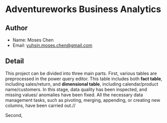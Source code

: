 # Adventureworks Business Analytics

## Author
- Name: Moses Chen
- Email: yuhsin.moses.chen@gmail.com

## Detail
This project can be divided into three main parts. First, various tables are preprocessed in the power query editor. This table includes both **fact table**, including sales/return, and **dimensional table**, including calendar/product name/customers. In this stage, data quality has been inspected, and missing values/ anomalies have been fixed. All the necessary data management tasks, such as pivoting, merging, appending, or creating new columns, have been carried out.//   

Second, 
